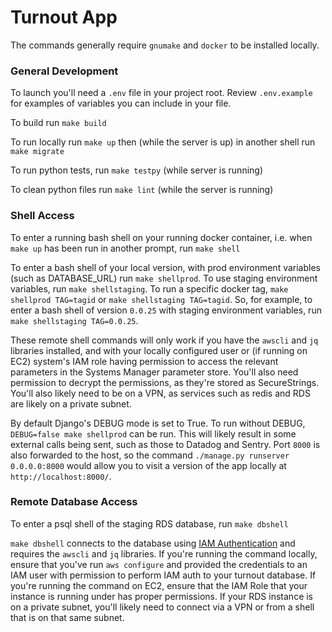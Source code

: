 # Turnout App

The commands generally require `gnumake` and `docker` to be installed locally.


### General Development

To launch you'll need a `.env` file in your project root. Review `.env.example` for examples of
variables you can include in your file.

To build run `make build`

To run locally run `make up` then (while the server is up) in another shell run `make migrate`

To run python tests, run `make testpy` (while server is running)

To clean python files run `make lint` (while the server is running)


### Shell Access

To enter a running bash shell on your running docker container, i.e. when `make up` has been run in
another prompt, run `make shell`

To enter a bash shell of your local version, with prod environment variables (such as DATABASE_URL)
run `make shellprod`. To use staging environment variables, run `make shellstaging`. To run a
specific docker tag, `make shellprod TAG=tagid` or `make shellstaging TAG=tagid`. So, for example,
to enter a bash shell of version `0.0.25` with staging environment variables, run
`make shellstaging TAG=0.0.25`.

These remote shell commands will only work if you have the `awscli` and `jq` libraries installed,
and with your locally configured user or (if running on EC2) system's IAM role having permission to
access the relevant parameters in the Systems Manager parameter store. You'll also need permission
to decrypt the permissions, as they're stored as SecureStrings. You'll also likely need to be on a
VPN, as services such as redis and RDS are likely on a private subnet.

By default Django's DEBUG mode is set to True. To run without DEBUG, `DEBUG=false make shellprod`
can be run. This will likely result in some external calls being sent, such as those to Datadog
and Sentry. Port `8000` is also forwarded to the host, so the command
`./manage.py runserver 0.0.0.0:8000` would allow you to visit a version of the app locally at
`http://localhost:8000/`.


### Remote Database Access

To enter a psql shell of the staging RDS database, run `make dbshell`

`make dbshell` connects to the database using [IAM Authentication](https://docs.aws.amazon.com/AmazonRDS/latest/UserGuide/UsingWithRDS.IAMDBAuth.Connecting.AWSCLI.PostgreSQL.html)
and requires the `awscli` and `jq` libraries. If you're running the command locally, ensure that
you've run `aws configure` and provided the credentials to an IAM user with permission to perform
IAM auth to your turnout database. If you're running the command on EC2, ensure that the IAM Role
that your instance is running under has proper permissions. If your RDS instance is on a private
subnet, you'll likely need to connect via a VPN or from a shell that is on that same subnet.
